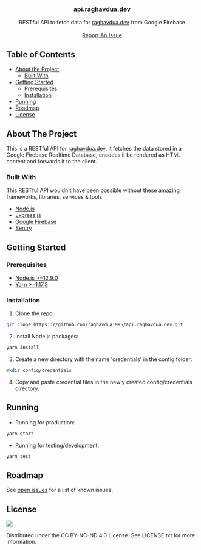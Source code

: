 

  <h3 align="center">api.raghavdua.dev</h3>

  <p align="center">
    RESTful API to fetch data for <a href="https://raghavdua.dev">raghavdua.dev</a> from Google Firebase
<br />
<br />
<a href="https://github.com/raghavdua1995/api.raghavdua.dev/issues">Report An Issue</a>
  </p>
</p>


<!-- TABLE OF CONTENTS -->
## Table of Contents

* [About the Project](#about-the-project)
  * [Built With](#built-with)
* [Getting Started](#getting-started)
  * [Prerequisites](#prerequisites)
  * [Installation](#installation)
* [Running](#running)
* [Roadmap](#roadmap)
* [License](#license)


<!-- ABOUT THE PROJECT -->
## About The Project

This is a RESTful API for [raghavdua.dev](https://raghavdua.dev), it fetches the data stored in a Google Firebase Realtime Database, encodes it be rendered as HTML content and forwards it to the client.

### Built With

This RESTful API wouldn't have been possible without these amazing frameworks, libraries, services & tools

* [Node.js](https://nodejs.org/)
* [Express.js](https://expressjs.com/)
* [Google Firebase](https://firebase.google.com/)
* [Sentry](https://sentry.io/)


<!-- GETTING STARTED -->
## Getting Started

### Prerequisites
* [Node.js  >=12.9.0](https://nodejs.org/dist/)
* [Yarn >=1.17.3](https://yarnpkg.com/en/docs/instal)

### Installation
1. Clone the repo:
```sh
git clone https:://github.com/raghavdua1995/api.raghavdua.dev.git
```
2. Install Node.js packages:
```sh
yarn install
```
3. Create a new directory with the name 'credentials' in the config folder:
```sh
mkdir config/credentials
```
4. Copy and paste credential files in the newly created config/credentials directory.


<!-- Running -->
## Running

* Running for production:
```sh
yarn start
```
* Running for testing/development:
```sh
yarn test
```

<!-- ROADMAP -->
## Roadmap

See [open issues](https://github.com/raghavdua1995/api.raghavdua.dev/issues) for a list of known issues.


<!-- LICENSE -->
## License
<img src="https://licensebuttons.net/l/by-nc-nd/3.0/88x31.png">

Distributed under the CC BY-NC-ND 4.0 License. See LICENSE.txt for more information.

